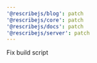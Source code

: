 ```yaml
---
'@rescribejs/blog': patch
'@rescribejs/core': patch
'@rescribejs/docs': patch
'@rescribejs/server': patch
---
```


Fix build script
